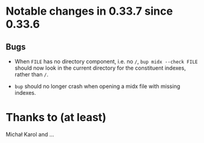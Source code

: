 Notable changes in 0.33.7 since 0.33.6
======================================

Bugs
----

* When `FILE` has no directory component, i.e. no `/`, `bup midx
  --check FILE` should now look in the current directory for the
  constituent indexes, rather than `/`.

* `bup` should no longer crash when opening a midx file with missing
  indexes.


Thanks to (at least)
====================

Michał Karol and ...
